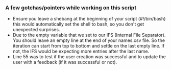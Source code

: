 ### A few gotchas/pointers while working on this script

- Ensure you leave a shebang at the beginning of your script (#!/bin/bash) this would automatically set the shell to bash, so you don't get unexpected surprises.
- Due to the empty variable that we set to our IFS (Internal File Separator). You should leave an empty line at the end of your names.csv file. So the iteration can start from top to bottom and settle on the last empty line. If not, the IFS would be expecting more entries after the last name.
- Line 55 was to test if the user creation was successful and to update the user with a feedback (if it was successful or not).